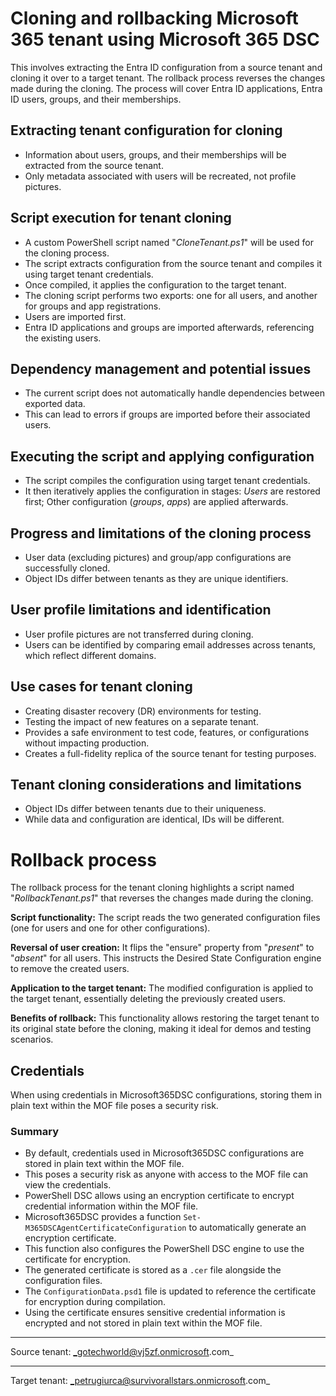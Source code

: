 
# Cloning and rollbacking Microsoft 365 tenant using Microsoft 365 DSC

This involves extracting the Entra ID configuration from a source tenant and cloning it over to a target tenant. The rollback process reverses the changes made during the cloning. The process will cover Entra ID applications, Entra ID users, groups, and their memberships.

## Extracting tenant configuration for cloning
- Information about users, groups, and their memberships will be extracted from the source tenant.
- Only metadata associated with users will be recreated, not profile pictures.

## Script execution for tenant cloning
- A custom PowerShell script named "_CloneTenant.ps1_" will be used for the cloning process.
- The script extracts configuration from the source tenant and compiles it using target tenant credentials.
- Once compiled, it applies the configuration to the target tenant.
- The cloning script performs two exports: one for all users, and another for groups and app registrations.
- Users are imported first.
- Entra ID applications and groups are imported afterwards, referencing the existing users.

## Dependency management and potential issues
- The current script does not automatically handle dependencies between exported data.
- This can lead to errors if groups are imported before their associated users.

## Executing the script and applying configuration
- The script compiles the configuration using target tenant credentials.
- It then iteratively applies the configuration in stages: _Users_ are restored first; Other configuration (_groups_, _apps_) are applied afterwards.

## Progress and limitations of the cloning process
- User data (excluding pictures) and group/app configurations are successfully cloned.
- Object IDs differ between tenants as they are unique identifiers.

## User profile limitations and identification
- User profile pictures are not transferred during cloning.
- Users can be identified by comparing email addresses across tenants, which reflect different domains.

## Use cases for tenant cloning
- Creating disaster recovery (DR) environments for testing.
- Testing the impact of new features on a separate tenant.
- Provides a safe environment to test code, features, or configurations without impacting production.
- Creates a full-fidelity replica of the source tenant for testing purposes.

## Tenant cloning considerations and limitations
- Object IDs differ between tenants due to their uniqueness.
- While data and configuration are identical, IDs will be different.

# Rollback process
The rollback process for the tenant cloning highlights a script named "_RollbackTenant.ps1_" that reverses the changes made during the cloning.

**Script functionality:** The script reads the two generated configuration files (one for users and one for other configurations).

**Reversal of user creation:** It flips the "ensure" property from "_present_" to "_absent_" for all users. This instructs the Desired State Configuration engine to remove the created users.

**Application to the target tenant:** The modified configuration is applied to the target tenant, essentially deleting the previously created users.

**Benefits of rollback:** This functionality allows restoring the target tenant to its original state before the cloning, making it ideal for demos and testing scenarios.

## Credentials

When using credentials in Microsoft365DSC configurations, storing them in plain text within the MOF file poses a security risk. 

### Summary

* By default, credentials used in Microsoft365DSC configurations are stored in plain text within the MOF file.
* This poses a security risk as anyone with access to the MOF file can view the credentials.
* PowerShell DSC allows using an encryption certificate to encrypt credential information within the MOF file.
* Microsoft365DSC provides a function `Set-M365DSCAgentCertificateConfiguration` to automatically generate an encryption certificate.
* This function also configures the PowerShell DSC engine to use the certificate for encryption.
* The generated certificate is stored as a `.cer` file alongside the configuration files.
* The `ConfigurationData.psd1` file is updated to reference the certificate for encryption during compilation.
* Using the certificate ensures sensitive credential information is encrypted and not stored in plain text within the MOF file.

----

Source tenant: _gotechworld@vj5zf.onmicrosoft.com_

----
Target tenant: _petrugiurca@survivorallstars.onmicrosoft.com_



